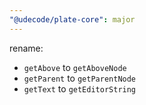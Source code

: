 ```yaml
---
"@udecode/plate-core": major
---
```


rename:
- `getAbove` to `getAboveNode`
- `getParent` to `getParentNode`
- `getText` to `getEditorString`
